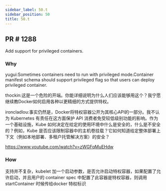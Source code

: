 ```yaml
---
sidebar_label: 50.t
sidebar_position: 50
title: 50.t
---
```


## PR # 1288

Add support for privileged containers.

### Why

yugui:Sometimes containers need to run with privileged mode.Container manifest schema should support privileged flag so that users can deploy privileged container.

thockin:这是一个危险的开端。你能详细说明为什么人们应该能够用这个？我宁愿继续教Docker如何启用各种以更精细的方式提供特权。

ironcladlou:事实仍然是，Docker将特权容器公开为其核心API的一部分。我不认为 Kubernetes 有责任在这方面保护 API 消费者免受较低级别功能的影响。作为一个基础设施，Kube 如何决定在给定的使用环境中什么是安全的，什么是不安全的？例如，Kube 是否应该限制容器中的主机卷挂载？它如何知道给定整体部署上下文（例如本地部署、多租户托管解决方案）的安全？

https://www.youtube.com/watch?v=zWGFqMuEHdw

### How

支持并不复杂，kubelet 加一个启动参数，是否允许启动特权容器，如果配置了允许启动，并且用户的 container spec 中配置了此容器是特权容器，则调用 startContainer 时候传给docker 特权标识
